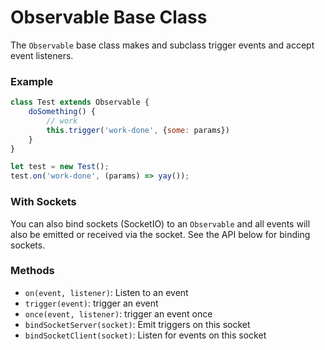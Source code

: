 # Observable Base Class

The `Observable` base class makes and subclass trigger events and accept event listeners.

### Example

```js
class Test extends Observable {
    doSomething() {
        // work
        this.trigger('work-done', {some: params})
    }
}

let test = new Test();
test.on('work-done', (params) => yay());
```

### With Sockets

You can also bind sockets (SocketIO) to an `Observable` and all events will also be emitted or received via the socket. See the API below for binding sockets.

### Methods

- `on(event, listener)`: Listen to an event
- `trigger(event)`: trigger an event
- `once(event, listener)`: trigger an event once
- `bindSocketServer(socket)`: Emit triggers on this socket
- `bindSocketClient(socket)`: Listen for events on this socket